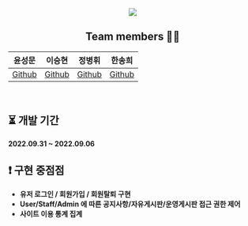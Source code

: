 <div align="center"">
  <img src="https://capsule-render.vercel.app/api?type=waving&color=auto&height=150&section=header&text=E-Board&fontSize=40&animation=fadeIn&fontAlignY=38&desc=&descAlignY=51&descAlign=62" /><br/>
  
## <b> Team members 👋🏻 </br>

|윤성문|이승현|정병휘|한송희|
|:------:|:------:|:------:|:------:|
|[Github](https://github.com/tjdans1201) | [Github](https://github.com/blessian) | [Github](https://github.com/byeonghwijeong) | [Github](https://github.com/song-hee-1) |

<br />
</div>

## ⏳ 개발 기간
2022.09.31 ~ 2022.09.06    

## ❗ 구현 중점점

- 유저 로그인 / 회원가입 / 회원탈퇴 구현
- User/Staff/Admin 에 따른 공지사항/자유게시판/운영게시판 접근 권한 제어
- 사이트 이용 통계 집계
